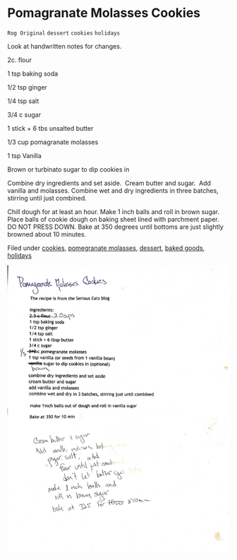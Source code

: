 # Pomagranate Molasses Cookies

`Rog Original` `dessert` `cookies` `holidays`

Look at handwritten notes for changes.

2c. flour

1 tsp baking soda

1/2 tsp ginger

1/4 tsp salt

3/4 c sugar

1 stick \+ 6 tbs unsalted butter

1/3 cup pomagranate molasses

1 tsp Vanilla

Brown or turbinato sugar to dip cookies in

Combine dry ingredients and set aside.  Cream butter and sugar.  Add vanilla and molasses. Combine wet and dry ingredients in three batches, stirring until just combined.

Chill dough for at least an hour. Make 1 inch balls and roll in brown sugar. Place balls of cookie dough on baking sheet lined with parchment paper. DO NOT PRESS DOWN. Bake at 350 degrees until bottoms are just slightly browned about 10 minutes.

Filed under [cookies](http://hashtagrecipes.tumblr.com/tagged/cookies), [pomegranate molasses](http://hashtagrecipes.tumblr.com/tagged/pomegranate-molasses), [dessert](http://hashtagrecipes.tumblr.com/tagged/dessert), [baked goods](http://hashtagrecipes.tumblr.com/tagged/baked-goods), [holidays](http://hashtagrecipes.tumblr.com/tagged/holidays)

![Evernote_Snapshot_20210201_154408.png](image/Evernote_Snapshot_20210201_154408.png)

